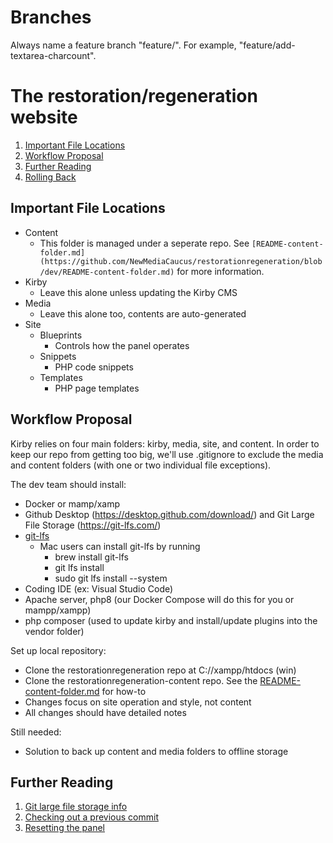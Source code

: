 # Branches

Always name a feature branch "feature/<description>". For example, "feature/add-textarea-charcount".

# The restoration/regeneration website

1. [Important File Locations](#important-file-locations)
2. [Workflow Proposal](#workflow-proposal)
3. [Further Reading](#further-reading)
4. [Rolling Back](#rolling-back)

## Important File Locations

- Content
  - This folder is managed under a seperate repo. See `[README-content-folder.md](https://github.com/NewMediaCaucus/restorationregeneration/blob/dev/README-content-folder.md)` for more information.
- Kirby
  - Leave this alone unless updating the Kirby CMS
- Media
  - Leave this alone too, contents are auto-generated
- Site
   - Blueprints
     - Controls how the panel operates
   - Snippets
     - PHP code snippets
   - Templates
     - PHP page templates 
 
## Workflow Proposal

Kirby relies on four main folders: kirby, media, site, and content. In order to keep our repo from getting too big, we'll use .gitignore to exclude the media and content folders (with one or two individual file exceptions). 

The dev team should install: 
- Docker or mamp/xamp
- Github Desktop (https://desktop.github.com/download/) and Git Large File Storage (https://git-lfs.com/)
- [git-lfs](https://git-lfs.com/)
  - Mac users can install git-lfs by running
    - brew install git-lfs
    - git lfs install
    - sudo git lfs install --system
- Coding IDE (ex: Visual Studio Code)
- Apache server, php8 (our Docker Compose will do this for you or mampp/xampp)
- php composer (used to update kirby and install/update plugins into the vendor folder)

Set up local repository:
- Clone the restorationregeneration repo at C://xampp/htdocs (win)
- Clone the restorationregeneration-content repo. See the [README-content-folder.md](https://github.com/NewMediaCaucus/restorationregeneration/blob/dev/README-content-folder.md) for how-to
- Changes focus on site operation and style, not content
- All changes should have detailed notes

Still needed:
- Solution to back up content and media folders to offline storage

## Further Reading

1. [Git large file storage info](https://docs.github.com/en/repositories/working-with-files/managing-large-files/collaboration-with-git-large-file-storage)
2. [Checking out a previous commit](https://docs.github.com/en/desktop/managing-commits/checking-out-a-commit-in-github-desktop)
3. [Resetting the panel](https://forum.getkirby.com/t/problems-with-panel-access/24815/2)